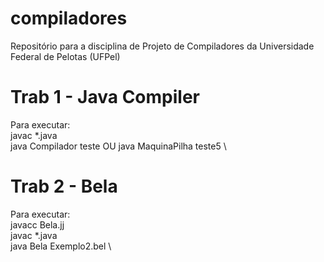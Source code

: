 # compiladores
Repositório para a disciplina de Projeto de Compiladores da Universidade Federal de Pelotas (UFPel)
# Trab 1 - Java Compiler
Para executar: \
javac *.java \
java Compilador teste OU java MaquinaPilha teste5 \
# Trab 2 - Bela
Para executar: \
javacc Bela.jj \
javac *.java \
java Bela Exemplo2.bel \
